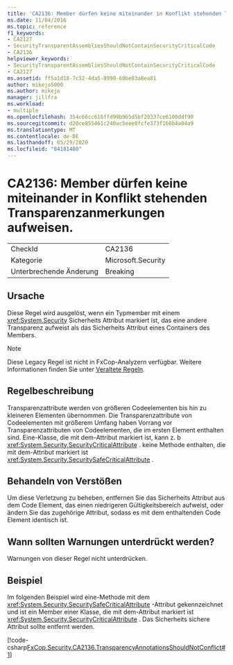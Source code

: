 ```yaml
---
title: 'CA2136: Member dürfen keine miteinander in Konflikt stehenden Transparenzanmerkungen aufweisen.'
ms.date: 11/04/2016
ms.topic: reference
f1_keywords:
- CA2127
- SecurityTransparentAssembliesShouldNotContainSecurityCriticalCode
- CA2136
helpviewer_keywords:
- SecurityTransparentAssembliesShouldNotContainSecurityCriticalCode
- CA2127
ms.assetid: ff5a1d18-7c52-4da5-8990-60be83a8ea81
author: mikejo5000
ms.author: mikejo
manager: jillfra
ms.workload:
- multiple
ms.openlocfilehash: 354c66cc616ffd99b965d5bf20337ce6100ddf90
ms.sourcegitcommit: d20ce855461c240ac5eee0fcfe373f166b4a04a9
ms.translationtype: MT
ms.contentlocale: de-DE
ms.lasthandoff: 05/29/2020
ms.locfileid: "84181480"
---
```

# <a name="ca2136-members-should-not-have-conflicting-transparency-annotations"></a>CA2136: Member dürfen keine miteinander in Konflikt stehenden Transparenzanmerkungen aufweisen.

|||
|-|-|
|CheckId|CA2136|
|Kategorie|Microsoft.Security|
|Unterbrechende Änderung|Breaking|

## <a name="cause"></a>Ursache
Diese Regel wird ausgelöst, wenn ein Typmember mit einem <xref:System.Security> Sicherheits Attribut markiert ist, das eine andere Transparenz aufweist als das Sicherheits Attribut eines Containers des Members.

> [!NOTE]
> Diese Legacy Regel ist nicht in FxCop-Analyzern verfügbar. Weitere Informationen finden Sie unter [Veraltete Regeln](fxcop-rule-port-status.md#deprecated-rules).

## <a name="rule-description"></a>Regelbeschreibung
Transparenzattribute werden von größeren Codeelementen bis hin zu kleineren Elementen übernommen. Die Transparenzattribute von Codeelementen mit größerem Umfang haben Vorrang vor Transparenzattributen von Codeelementen, die im ersten Element enthalten sind. Eine-Klasse, die mit dem-Attribut markiert ist, kann z. b <xref:System.Security.SecurityCriticalAttribute> . keine Methode enthalten, die mit dem-Attribut markiert ist <xref:System.Security.SecuritySafeCriticalAttribute> .

## <a name="how-to-fix-violations"></a>Behandeln von Verstößen
Um diese Verletzung zu beheben, entfernen Sie das Sicherheits Attribut aus dem Code Element, das einen niedrigeren Gültigkeitsbereich aufweist, oder ändern Sie das zugehörige Attribut, sodass es mit dem enthaltenden Code Element identisch ist.

## <a name="when-to-suppress-warnings"></a>Wann sollten Warnungen unterdrückt werden?
Warnungen von dieser Regel nicht unterdrücken.

## <a name="example"></a>Beispiel
Im folgenden Beispiel wird eine-Methode mit dem <xref:System.Security.SecuritySafeCriticalAttribute> -Attribut gekennzeichnet und ist ein Member einer Klasse, die mit dem-Attribut markiert ist <xref:System.Security.SecurityCriticalAttribute> . Das Sicherheits sichere Attribut sollte entfernt werden.

[!code-csharp[FxCop.Security.CA2136.TransparencyAnnotationsShouldNotConflict#1](../code-quality/codesnippet/CSharp/ca2136-members-should-not-have-conflicting-transparency-annotations_1.cs)]
